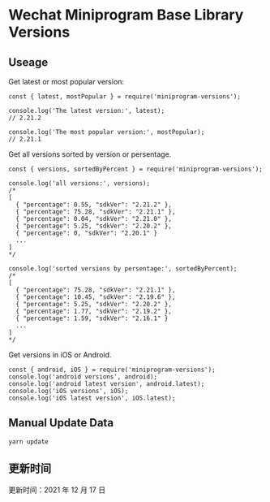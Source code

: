 
# Wechat Miniprogram Base Library Versions

## Useage

Get latest or most popular version:

```;
const { latest, mostPopular } = require('miniprogram-versions');

console.log('The latest version:', latest);
// 2.21.2

console.log('The most popular version:', mostPopular);
// 2.21.1

```

Get all versions sorted by version or persentage.

```
const { versions, sortedByPercent } = require('miniprogram-versions');

console.log('all versions:', versions);
/*
[
  { "percentage": 0.55, "sdkVer": "2.21.2" },
  { "percentage": 75.28, "sdkVer": "2.21.1" },
  { "percentage": 0.04, "sdkVer": "2.21.0" },
  { "percentage": 5.25, "sdkVer": "2.20.2" },
  { "percentage": 0, "sdkVer": "2.20.1" }
  ...
]
*/

console.log('sorted versions by persentage:', sortedByPercent);
/*
[
  { "percentage": 75.28, "sdkVer": "2.21.1" },
  { "percentage": 10.45, "sdkVer": "2.19.6" },
  { "percentage": 5.25, "sdkVer": "2.20.2" },
  { "percentage": 1.77, "sdkVer": "2.19.2" },
  { "percentage": 1.59, "sdkVer": "2.16.1" }
  ...
]
*/
```

Get versions in iOS or Android.

```
const { android, iOS } = require('miniprogram-versions');
console.log('android versions', android);
console.log('android latest version', android.latest);
console.log('iOS versions', iOS);
console.log('iOS latest version', iOS.latest);
```

## Manual Update Data

```
yarn update
```

## 更新时间

更新时间：2021 年 12 月 17 日
